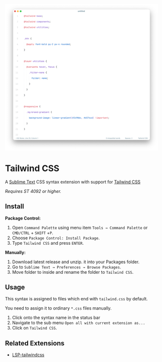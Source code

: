 ![Tailwind CSS](./assets/screen.png)

# Tailwind CSS

A [Sublime Text](http://www.sublimetext.com) CSS syntax extension with support for [Tailwind CSS](https://tailwindcss.com/)

_Requires ST 4092 or higher._

## Install

**Package Control:**

1. Open `Command Palette` using menu item `Tools → Command Palette` or `CMD/CTRL` + `SHIFT` +`P`.
2. Choose `Package Control: Install Package`.
3. Type `Tailwind CSS` and press `ENTER`.

**Manually:**

1. Download latest release and unzip. it into your Packages folder.
2. Go to `Sublime Text → Preferences → Browse Packages`.
3. Move folder to inside and rename the folder to `Tailwind CSS`.

## Usage

This syntax is assigned to files which end with `tailwind.css` by default.

You need to assign it to ordinary `*.css` files manually.

1. Click onto the syntax name in the status bar
2. Navigate to the sub menu `Open all with current extension as...`
3. Click on `Tailwind CSS`.

## Related Extensions

- [LSP-tailwindcss](https://github.com/sublimelsp/LSP-tailwindcss)
